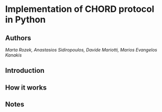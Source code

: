 
# Implementation of CHORD protocol in Python


## Authors
_Marta Rozek, Anastasios Sidiropoulos, Davide Mariotti, Marios Evangelos Kanakis_




## Introduction



## How it works


## Notes


